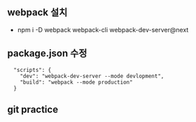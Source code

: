 ## webpack 설치

- npm i -D webpack webpack-cli webpack-dev-server@next

## package.json 수정

```
  "scripts": {
    "dev": "webpack-dev-server --mode devlopment",
    "build": "webpack --mode production"
  }
```

## git practice
